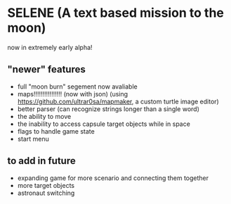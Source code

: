 # SELENE (A text based mission to the moon)
now in extremely early alpha!

## "newer" features

- full "moon burn" segement now avaliable
- maps!!!!!!!!!!!!!!!! (now with json) (using https://github.com/ultrar0sa/mapmaker, a custom turtle image editor)
- better parser (can recognize strings longer than a single word)
- the ability to move
- the inability to access capsule target objects while in space
- flags to handle game state
- start menu

## to add in future

- expanding game for more scenario and connecting them together
- more target objects
- astronaut switching
